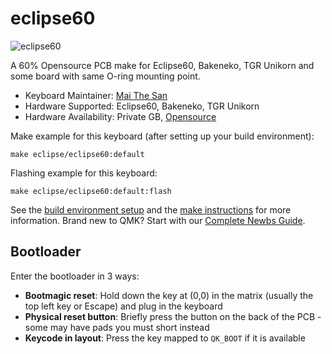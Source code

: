 # eclipse60

![eclipse60](https://i.imgur.com/0nttqlth.png)

 A 60% Opensource PCB make for Eclipse60, Bakeneko, TGR Unikorn and some board with same O-ring mounting point.

* Keyboard Maintainer: [Mai The San](https://github.com/MaiTheSan)
* Hardware Supported: Eclipse60, Bakeneko, TGR Unikorn
* Hardware Availability: Private GB, [Opensource](https://github.com/MaiTheSan/EclipsePhrase160)

Make example for this keyboard (after setting up your build environment):

    make eclipse/eclipse60:default

Flashing example for this keyboard:

    make eclipse/eclipse60:default:flash

See the [build environment setup](https://docs.qmk.fm/#/getting_started_build_tools) and the [make instructions](https://docs.qmk.fm/#/getting_started_make_guide) for more information. Brand new to QMK? Start with our [Complete Newbs Guide](https://docs.qmk.fm/#/newbs).

## Bootloader

Enter the bootloader in 3 ways:

* **Bootmagic reset**: Hold down the key at (0,0) in the matrix (usually the top left key or Escape) and plug in the keyboard
* **Physical reset button**: Briefly press the button on the back of the PCB - some may have pads you must short instead
* **Keycode in layout**: Press the key mapped to `QK_BOOT` if it is available
